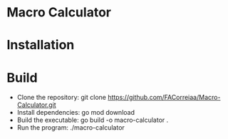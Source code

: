 # Macro Calculator

# Installation

# Build

- Clone the repository: git clone https://github.com/FACorreiaa/Macro-Calculator.git
- Install dependencies: go mod download
- Build the executable: go build -o macro-calculator .
- Run the program: ./macro-calculator
